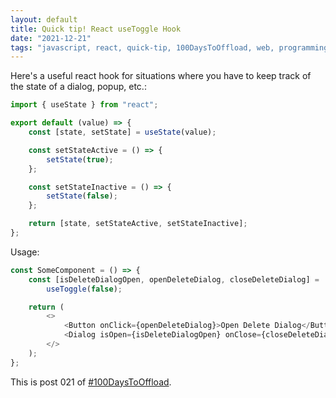 ```yaml
---
layout: default
title: Quick tip! React useToggle Hook
date: "2021-12-21"
tags: "javascript, react, quick-tip, 100DaysToOffload, web, programming, tech"
---
```


Here's a useful react hook for situations where you have to keep track of the
state of a dialog, popup, etc.:

```js
import { useState } from "react";

export default (value) => {
	const [state, setState] = useState(value);

	const setStateActive = () => {
		setState(true);
	};

	const setStateInactive = () => {
		setState(false);
	};

	return [state, setStateActive, setStateInactive];
};
```

Usage:

```js
const SomeComponent = () => {
	const [isDeleteDialogOpen, openDeleteDialog, closeDeleteDialog] =
		useToggle(false);

	return (
		<>
			<Button onClick={openDeleteDialog}>Open Delete Dialog</Button>
			<Dialog isOpen={isDeleteDialogOpen} onClose={closeDeleteDialog}></Dialog>
		</>
	);
};
```

This is post 021 of [#100DaysToOffload](https://100daystooffload.com/).
